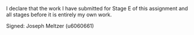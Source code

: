 I declare that the work I have submitted for Stage E of this assignment and all stages before it is entirely my own work.

Signed: Joseph Meltzer (u6060661)
